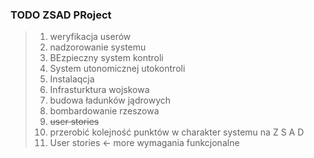 ### TODO ZSAD PRoject 
> 1. weryfikacja userów
> 2. nadzorowanie systemu
> 3. BEzpieczny system kontroli 
> 4. System utonomicznej utokontroli
> 5. Instalaqcja 
> 6. Infrasturktura wojskowa
> 7. budowa ładunków jądrowych
> 8. bombardowanie rzeszowa
> 9. ~~user stories~~
> 10. przerobić kolejność punktów w charakter systemu na Z S A D 
> 11. User stories <- more wymagania funkcjonalne
